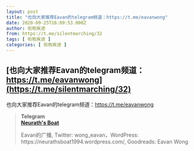 ```yaml
---
layout: post
title: "也向大家推荐Eavan的telegram频道：https://t.me/eavanwong"
date: 2020-09-25T16:09:53.000Z
author: 衔枚疾进
from: https://t.me/silentmarching/32
tags: [ 衔枚疾进 ]
categories: [ 衔枚疾进 ]
---
```

<!--1601050193000-->
[也向大家推荐Eavan的telegram频道：https://t.me/eavanwong](https://t.me/silentmarching/32)
------

<div>
<p>也向大家推荐Eavan的telegram频道：<a href="https://t.me/eavanwong" target="_blank" rel="noopener">https://t.me/eavanwong</a></p><blockquote><b>Telegram</b><br><b><a href="https://t.me/eavanwong">                        Neurath's Boat</a></b><br><p>Eavan的广播, Twitter: wong_eavan，WordPress: https://neurathsboat1994.wordpress.com/, Goodreads: Eavan Wong</p></blockquote>
</div>
